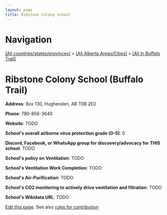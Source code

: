 ```yaml
---
layout: page
title: Ribstone Colony School
---
```

# Navigation

[[All countries/states/provinces]](../../..) > [[All Alberta Areas/Cities]](../..) > [[All In Buffalo Trail]](..)

# Ribstone Colony School (Buffalo Trail)

**Address**: Box 130, Hughenden, AB T0B 2E0

**Phone**: 780-856-3640

**Website**: TODO

**School's overall airborne virus protection grade (0-5)**: 0

**Discord, Facebook, or WhatsApp group for discovery/advocacy for THIS school**: TODO

**School's policy on Ventilation**: TODO

**School's Ventilation Work Completion**: TODO

**School's Air-Purification**: TODO

**School's CO2 monitoring to actively drive ventilation and filtration**: TODO

**School's Wikidata URL**: TODO


[Edit this page](https://github.com/ventilate-schools/AB/edit/main/./Buffalo_Trail/Ribstone_Colony_School.md). See also [rules for contribution](../../../contribution-rules/)